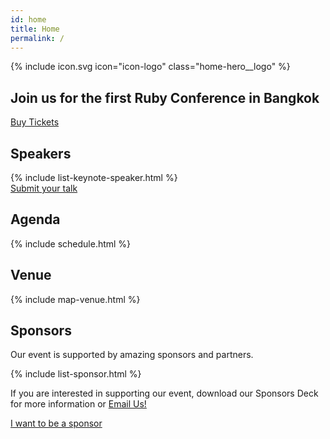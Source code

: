 ```yaml
---
id: home
title: Home
permalink: /
---
```


<section id="about" class="home-hero">
    <div class="home-hero__brand">
        {% include icon.svg icon="icon-logo" class="home-hero__logo" %}
    </div>
    <div class="home-hero__text">
        <h1 class="home-hero__heading display-heading">Join us for the <strong>first</strong> Ruby Conference in Bangkok</h1>
        <div class="call-to-action">
            <a href="https://www.eventpop.me/e/5111-rubyconfth-2019" target="_blank" class="call-to-action__btn btn btn--primary btn--lg">Buy Tickets</a>
        </div>
    </div>
</section>

<section id="speakers" class="home-speaker">
    <h2>Speakers</h2>
    {% include list-keynote-speaker.html %}
    <div class="call-to-action">
        <a href="https://www.papercall.io/rubyconfth" target="_blank" class="call-to-action__btn btn btn--primary btn--lg">Submit your talk</a>
    </div>
</section>

<section id="agenda" class="home-agenda">
    <h2>Agenda</h2>
    {% include schedule.html %}
</section>

<section id="venue" class="home-venue">
    <h2>Venue</h2>
    {% include map-venue.html %}
</section>

<section id="sponsors" class="home-sponsor">
    <h2>Sponsors</h2>
    <p>Our event is supported by amazing sponsors and partners.</p>
    {% include list-sponsor.html %}
    <p>If you are interested in supporting our event, download our Sponsors Deck for more information or <a href="mailto:sponsor@rubyconfth.com">Email Us!</a></p>
    <div class="call-to-action">
        <a href="http://rubyconfth.com/sponsorship" target="_blank" class="call-to-action__btn btn btn--primary btn--lg">I want to be a sponsor</a>
    </div>
</section>
